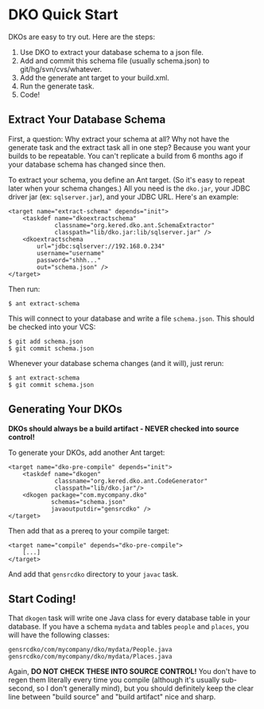 
DKO Quick Start
===============

DKOs are easy to try out.  Here are the steps:

 1. Use DKO to extract your database schema to a json file.
 2. Add and commit this schema file (usually schema.json) to git/hg/svn/cvs/whatever.
 3. Add the generate ant target to your build.xml.
 4. Run the generate task.
 5. Code!


Extract Your Database Schema
----------------------------

First, a question:  Why extract your schema at all?  Why not have the generate task
and the extract task all in one step?  Because you want your builds to be repeatable.  You
can't replicate a build from 6 months ago if your database schema has changed since
then.

To extract your schema, you define an Ant target.  (So it's easy to repeat later when your
schema changes.)  All you need is the `dko.jar`, your JDBC driver jar (ex: `sqlserver.jar`),
and your JDBC URL.  Here's an example:

    <target name="extract-schema" depends="init">
        <taskdef name="dkoextractschema" 
                 classname="org.kered.dko.ant.SchemaExtractor" 
                 classpath="lib/dko.jar:lib/sqlserver.jar" />
        <dkoextractschema
            url="jdbc:sqlserver://192.168.0.234"
            username="username"
            password="shhh..."
            out="schema.json" />
    </target>

Then run:

    $ ant extract-schema

This will connect to your database and write a file `schema.json`.  This should be 
checked into your VCS:

    $ git add schema.json
    $ git commit schema.json

Whenever your database schema changes (and it will), just rerun:

    $ ant extract-schema
    $ git commit schema.json


Generating Your DKOs
--------------------

**DKOs should always be a build artifact - NEVER checked into source control!**

To generate your DKOs, add another Ant target:

    <target name="dko-pre-compile" depends="init">
        <taskdef name="dkogen" 
                 classname="org.kered.dko.ant.CodeGenerator" 
                 classpath="lib/dko.jar"/>
        <dkogen package="com.mycompany.dko" 
                schemas="schema.json"
                javaoutputdir="gensrcdko" />
    </target>

Then add that as a prereq to your compile target:

    <target name="compile" depends="dko-pre-compile">
        [...]
    </target>

And add that `gensrcdko` directory to your `javac` task.


Start Coding!
-------------

That `dkogen` task will write one Java class for every database table in your
database.  If you have a schema `mydata` and tables `people` and `places`, you
will have the following classes:

    gensrcdko/com/mycompany/dko/mydata/People.java
    gensrcdko/com/mycompany/dko/mydata/Places.java

Again, **DO NOT CHECK THESE INTO SOURCE CONTROL!**  You don't have to regen them
literally every time you compile (although it's usually sub-second, so I don't
generally mind), but you should definitely keep the clear line between "build source"
and "build artifact" nice and sharp.


